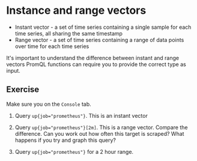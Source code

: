 # Instance and range vectors

* Instant vector - a set of time series containing a single sample for each time series, all sharing the same timestamp
* Range vector - a set of time series containing a range of data points over time for each time series

It's important to understand the difference between instant and range vectors PromQL functions can require you to provide the correct type as input.

## Exercise

Make sure you on the `Console` tab.

1. Query `up{job="prometheus"}`. This is an instant vector

2. Query `up{job="prometheus"}[2m]`. This is a range vector. Compare the difference. Can you work out how often this target is scraped? What happens if you try and graph this query?

3. Query `up{job="prometheus"}` for a 2 hour range.
